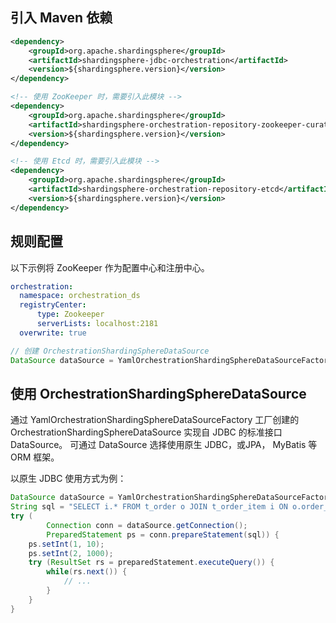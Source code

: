 
## 引入 Maven 依赖

```xml
<dependency>
    <groupId>org.apache.shardingsphere</groupId>
    <artifactId>shardingsphere-jdbc-orchestration</artifactId>
    <version>${shardingsphere.version}</version>
</dependency>

<!-- 使用 ZooKeeper 时，需要引入此模块 -->
<dependency>
    <groupId>org.apache.shardingsphere</groupId>
    <artifactId>shardingsphere-orchestration-repository-zookeeper-curator</artifactId>
    <version>${shardingsphere.version}</version>
</dependency>

<!-- 使用 Etcd 时，需要引入此模块 -->
<dependency>
    <groupId>org.apache.shardingsphere</groupId>
    <artifactId>shardingsphere-orchestration-repository-etcd</artifactId>
    <version>${shardingsphere.version}</version>
</dependency>
```

## 规则配置

以下示例将 ZooKeeper 作为配置中心和注册中心。

```yaml
orchestration:
  namespace: orchestration_ds
  registryCenter:
      type: Zookeeper
      serverLists: localhost:2181
  overwrite: true
```

```java
// 创建 OrchestrationShardingSphereDataSource
DataSource dataSource = YamlOrchestrationShardingSphereDataSourceFactory.createDataSource(yamlFile);
```

## 使用 OrchestrationShardingSphereDataSource

通过 YamlOrchestrationShardingSphereDataSourceFactory 工厂创建的 OrchestrationShardingSphereDataSource 实现自 JDBC 的标准接口 DataSource。
可通过 DataSource 选择使用原生 JDBC，或JPA， MyBatis 等 ORM 框架。

以原生 JDBC 使用方式为例：

```java
DataSource dataSource = YamlOrchestrationShardingSphereDataSourceFactory.createDataSource(yamlFile);
String sql = "SELECT i.* FROM t_order o JOIN t_order_item i ON o.order_id=i.order_id WHERE o.user_id=? AND o.order_id=?";
try (
        Connection conn = dataSource.getConnection();
        PreparedStatement ps = conn.prepareStatement(sql)) {
    ps.setInt(1, 10);
    ps.setInt(2, 1000);
    try (ResultSet rs = preparedStatement.executeQuery()) {
        while(rs.next()) {
            // ...
        }
    }
}
```
